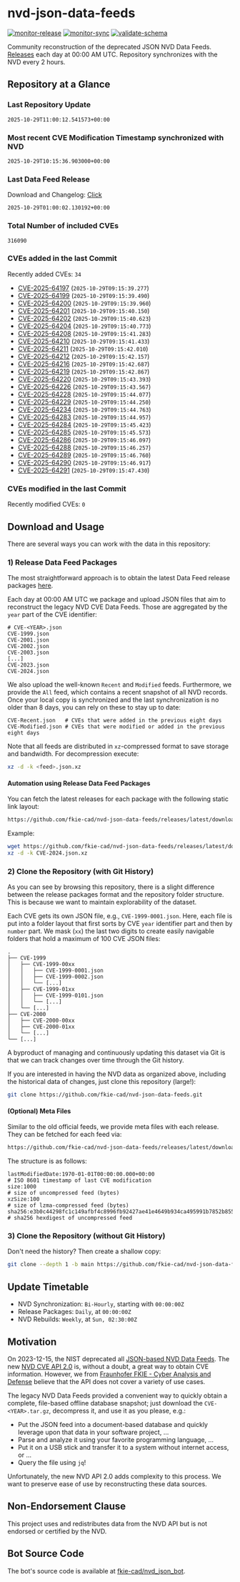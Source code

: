 # nvd-json-data-feeds

[![monitor-release](https://github.com/fkie-cad/nvd-json-data-feeds/actions/workflows/monitor_release.yml/badge.svg)](https://github.com/fkie-cad/nvd-json-data-feeds/actions/workflows/monitor_release.yml)
[![monitor-sync](https://github.com/fkie-cad/nvd-json-data-feeds/actions/workflows/monitor_sync.yml/badge.svg)](https://github.com/fkie-cad/nvd-json-data-feeds/actions/workflows/monitor_sync.yml)
[![validate-schema](https://github.com/fkie-cad/nvd-json-data-feeds/actions/workflows/validate_schema.yml/badge.svg)](https://github.com/fkie-cad/nvd-json-data-feeds/actions/workflows/validate_schema.yml)

Community reconstruction of the deprecated JSON NVD Data Feeds.
[Releases](https://github.com/fkie-cad/nvd-json-data-feeds/releases/latest) each day at 00:00 AM UTC.
Repository synchronizes with the NVD every 2 hours.

## Repository at a Glance

### Last Repository Update

```plain
2025-10-29T11:00:12.541573+00:00
```

### Most recent CVE Modification Timestamp synchronized with NVD

```plain
2025-10-29T10:15:36.903000+00:00
```

### Last Data Feed Release

Download and Changelog: [Click](https://github.com/fkie-cad/nvd-json-data-feeds/releases/latest)

```plain
2025-10-29T01:00:02.130192+00:00
```

### Total Number of included CVEs

```plain
316090
```

### CVEs added in the last Commit

Recently added CVEs: `34`

- [CVE-2025-64197](CVE-2025/CVE-2025-641xx/CVE-2025-64197.json) (`2025-10-29T09:15:39.277`)
- [CVE-2025-64199](CVE-2025/CVE-2025-641xx/CVE-2025-64199.json) (`2025-10-29T09:15:39.490`)
- [CVE-2025-64200](CVE-2025/CVE-2025-642xx/CVE-2025-64200.json) (`2025-10-29T09:15:39.960`)
- [CVE-2025-64201](CVE-2025/CVE-2025-642xx/CVE-2025-64201.json) (`2025-10-29T09:15:40.150`)
- [CVE-2025-64202](CVE-2025/CVE-2025-642xx/CVE-2025-64202.json) (`2025-10-29T09:15:40.623`)
- [CVE-2025-64204](CVE-2025/CVE-2025-642xx/CVE-2025-64204.json) (`2025-10-29T09:15:40.773`)
- [CVE-2025-64208](CVE-2025/CVE-2025-642xx/CVE-2025-64208.json) (`2025-10-29T09:15:41.283`)
- [CVE-2025-64210](CVE-2025/CVE-2025-642xx/CVE-2025-64210.json) (`2025-10-29T09:15:41.433`)
- [CVE-2025-64211](CVE-2025/CVE-2025-642xx/CVE-2025-64211.json) (`2025-10-29T09:15:42.010`)
- [CVE-2025-64212](CVE-2025/CVE-2025-642xx/CVE-2025-64212.json) (`2025-10-29T09:15:42.157`)
- [CVE-2025-64216](CVE-2025/CVE-2025-642xx/CVE-2025-64216.json) (`2025-10-29T09:15:42.687`)
- [CVE-2025-64219](CVE-2025/CVE-2025-642xx/CVE-2025-64219.json) (`2025-10-29T09:15:42.867`)
- [CVE-2025-64220](CVE-2025/CVE-2025-642xx/CVE-2025-64220.json) (`2025-10-29T09:15:43.393`)
- [CVE-2025-64226](CVE-2025/CVE-2025-642xx/CVE-2025-64226.json) (`2025-10-29T09:15:43.567`)
- [CVE-2025-64228](CVE-2025/CVE-2025-642xx/CVE-2025-64228.json) (`2025-10-29T09:15:44.077`)
- [CVE-2025-64229](CVE-2025/CVE-2025-642xx/CVE-2025-64229.json) (`2025-10-29T09:15:44.250`)
- [CVE-2025-64234](CVE-2025/CVE-2025-642xx/CVE-2025-64234.json) (`2025-10-29T09:15:44.763`)
- [CVE-2025-64283](CVE-2025/CVE-2025-642xx/CVE-2025-64283.json) (`2025-10-29T09:15:44.957`)
- [CVE-2025-64284](CVE-2025/CVE-2025-642xx/CVE-2025-64284.json) (`2025-10-29T09:15:45.423`)
- [CVE-2025-64285](CVE-2025/CVE-2025-642xx/CVE-2025-64285.json) (`2025-10-29T09:15:45.573`)
- [CVE-2025-64286](CVE-2025/CVE-2025-642xx/CVE-2025-64286.json) (`2025-10-29T09:15:46.097`)
- [CVE-2025-64288](CVE-2025/CVE-2025-642xx/CVE-2025-64288.json) (`2025-10-29T09:15:46.257`)
- [CVE-2025-64289](CVE-2025/CVE-2025-642xx/CVE-2025-64289.json) (`2025-10-29T09:15:46.760`)
- [CVE-2025-64290](CVE-2025/CVE-2025-642xx/CVE-2025-64290.json) (`2025-10-29T09:15:46.917`)
- [CVE-2025-64291](CVE-2025/CVE-2025-642xx/CVE-2025-64291.json) (`2025-10-29T09:15:47.430`)


### CVEs modified in the last Commit

Recently modified CVEs: `0`



## Download and Usage

There are several ways you can work with the data in this repository:

### 1) Release Data Feed Packages

The most straightforward approach is to obtain the latest Data Feed release packages [here](https://github.com/fkie-cad/nvd-json-data-feeds/releases/latest).

Each day at 00:00 AM UTC we package and upload JSON files that aim to reconstruct the legacy NVD CVE Data Feeds.
Those are aggregated by the `year` part of the CVE identifier:

```
# CVE-<YEAR>.json
CVE-1999.json
CVE-2001.json
CVE-2002.json
CVE-2003.json
[...]
CVE-2023.json
CVE-2024.json
```

We also upload the well-known `Recent` and `Modified` feeds.
Furthermore, we provide the `All` feed, which contains a recent snapshot of all NVD records.
Once your local copy is synchronized and the last synchronization is no older than 8 days, you can rely on these to stay up to date:

```plain
CVE-Recent.json   # CVEs that were added in the previous eight days
CVE-Modified.json # CVEs that were modified or added in the previous eight days
```

Note that all feeds are distributed in `xz`-compressed format to save storage and bandwidth.
For decompression execute:

```sh
xz -d -k <feed>.json.xz
```

#### Automation using Release Data Feed Packages

You can fetch the latest releases for each package with the following static link layout:

```sh
https://github.com/fkie-cad/nvd-json-data-feeds/releases/latest/download/CVE-<YEAR>.json.xz
```

Example:

```sh
wget https://github.com/fkie-cad/nvd-json-data-feeds/releases/latest/download/CVE-2024.json.xz
xz -d -k CVE-2024.json.xz
```

### 2) Clone the Repository (with Git History)

As you can see by browsing this repository, there is a slight difference between the release packages format and the repository folder structure.
This is because we want to maintain explorability of the dataset.

Each CVE gets its own JSON file, e.g., `CVE-1999-0001.json`.
Here, each file is put into a folder layout that first sorts by CVE `year` identifier part and then by `number` part.
We mask (`xx`) the last two digits to create easily navigable folders that hold a maximum of 100 CVE JSON files:

```plain
.
├── CVE-1999
│   ├── CVE-1999-00xx
│   │   ├── CVE-1999-0001.json
│   │   ├── CVE-1999-0002.json
│   │   └── [...]
│   ├── CVE-1999-01xx
│   │   ├── CVE-1999-0101.json
│   │   └── [...]
│   └── [...]
├── CVE-2000
│   ├── CVE-2000-00xx
│   ├── CVE-2000-01xx
│   └── [...]
└── [...]
```

A byproduct of managing and continuously updating this dataset via Git is that we can track changes over time through the Git history.

If you are interested in having the NVD data as organized above, including the historical data of changes, just clone this repository (large!):

```sh
git clone https://github.com/fkie-cad/nvd-json-data-feeds.git
```

#### (Optional) Meta Files

Similar to the old official feeds, we provide meta files with each release. They can be fetched for each feed via:

```sh
https://github.com/fkie-cad/nvd-json-data-feeds/releases/latest/download/CVE-<YEAR>.meta
```

The structure is as follows:

```plain
lastModifiedDate:1970-01-01T00:00:00.000+00:00                          # ISO 8601 timestamp of last CVE modification
size:1000                                                               # size of uncompressed feed (bytes)
xzSize:100                                                              # size of lzma-compressed feed (bytes)
sha256:e3b0c44298fc1c149afbf4c8996fb92427ae41e4649b934ca495991b7852b855 # sha256 hexdigest of uncompressed feed
```

### 3) Clone the Repository (without Git History)

Don't need the history? Then create a shallow copy:

```sh
git clone --depth 1 -b main https://github.com/fkie-cad/nvd-json-data-feeds.git
```


## Update Timetable

* NVD Synchronization: `Bi-Hourly`, starting with `00:00:00Z`
* Release Packages: `Daily`, at `00:00:00Z`
* NVD Rebuilds: `Weekly`, at `Sun, 02:30:00Z`


## Motivation

On 2023-12-15, the NIST deprecated all [JSON-based NVD Data Feeds](https://nvd.nist.gov/vuln/data-feeds#divRetirementBanner-1).
The new [NVD CVE API 2.0](https://nvd.nist.gov/developers/vulnerabilities) is, without a doubt, a great way to obtain CVE information.
However, we from [Fraunhofer FKIE - Cyber Analysis and Defense](https://www.fkie.fraunhofer.de/en/departments/cad.html) believe that the API does not cover a variety of use cases.

The legacy NVD Data Feeds provided a convenient way to quickly obtain a complete, file-based offline database snapshot; just download the `CVE-<YEAR>.tar.gz`, decompress it, and use it as you please, e.g.:

- Put the JSON feed into a document-based database and quickly leverage upon that data in your software project, ...
- Parse and analyze it using your favorite programming language, ...
- Put it on a USB stick and transfer it to a system without internet access, or ...
- Query the file using `jq`!

Unfortunately, the new NVD API 2.0 adds complexity to this process.
We want to preserve ease of use by reconstructing these data sources.

## Non-Endorsement Clause

This project uses and redistributes data from the NVD API but is not endorsed or certified by the NVD.

## Bot Source Code

The bot's source code is available at [fkie-cad/nvd\_json\_bot](https://github.com/fkie-cad/nvd_json_bot).